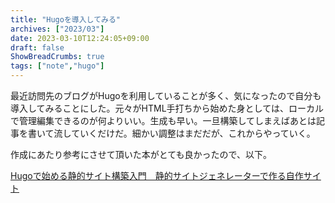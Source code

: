 ```yaml
---
title: "Hugoを導入してみる"
archives: ["2023/03"]
date: 2023-03-10T12:24:05+09:00
draft: false
ShowBreadCrumbs: true
tags: ["note","hugo"]
---
```


最近訪問先のブログがHugoを利用していることが多く、気になったので自分も導入してみることにした。元々がHTML手打ちから始めた身としては、ローカルで管理編集できるのが何よりいい。生成も早い。一旦構築してしまえばあとは記事を書いて流していくだけだ。細かい調整はまだだが、これからやっていく。

作成にあたり参考にさせて頂いた本がとても良かったので、以下。

[Hugoで始める静的サイト構築入門　静的サイトジェネレーターで作る自作サイト](https://nextpublishing.jp/book/12720.html)
